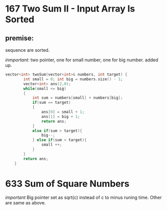 167 Two Sum II - Input Array Is Sorted
===
premise:
---
sequence are sorted.

*inmportant:*
two pointer, one for small number, one for big number. added up.
```cpp
vector<int> twoSum(vector<int>& numbers, int target) {
        int small = 0; int big = numbers.size() - 1;
        vector<int> ans(2,0);
        while(small <= big)
        {
            int sum = numbers[small] + numbers[big];
            if(sum == target)
            {
                ans[0] = small + 1;
                ans[1] = big + 1;
                return ans;
            }
            else if(sum > target){
                big--;
            } else if(sum < target){
                small ++;
            }
        }
        return ans;
    }
```


633 Sum of Square Numbers
===
*important*
Big pointer set as sqrt(c) instead of c to minus runing time.
Other are same as above.
